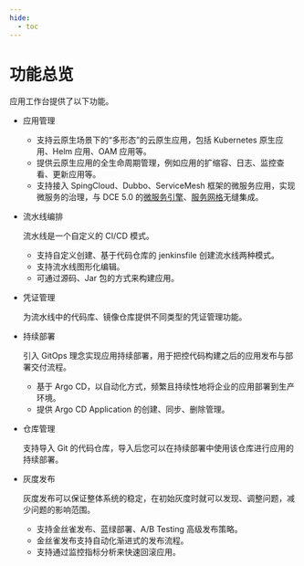 ```yaml
---
hide:
  - toc
---
```


# 功能总览

应用工作台提供了以下功能。

- 应用管理

    - 支持云原生场景下的“多形态”的云原生应用，包括 Kubernetes  原生应用、Helm 应用、OAM 应用等。
    - 提供云原生应用的全生命周期管理，例如应用的扩缩容、日志、监控查看、更新应用等。
    - 支持接入 SpingCloud、Dubbo、ServiceMesh 框架的微服务应用，实现微服务的治理，与 DCE 5.0 的[微服务引擎](../../skoala/intro/features.md)、[服务网格](../../mspider/01Intro/WhatismSpider.md)无缝集成。

- 流水线编排

    流水线是一个自定义的 CI/CD 模式。

    - 支持自定义创建、基于代码仓库的 jenkinsfile 创建流水线两种模式。
    - 支持流水线图形化编辑。
    - 可通过源码、Jar 包的方式来构建应用。

- 凭证管理

    为流水线中的代码库、镜像仓库提供不同类型的凭证管理功能。

- 持续部署

    引入 GitOps 理念实现应用持续部署，用于把控代码构建之后的应用发布与部署交付流程。

    - 基于 Argo CD，以自动化方式，频繁且持续性地将企业的应用部署到生产环境。
    - 提供 Argo CD Application 的创建、同步、删除管理。

- 仓库管理

    支持导入 Git 的代码仓库，导入后您可以在持续部署中使用该仓库进行应用的持续部署。

- 灰度发布

    灰度发布可以保证整体系统的稳定，在初始灰度时就可以发现、调整问题，减少问题的影响范围。

    - 支持金丝雀发布、蓝绿部署、A/B Testing 高级发布策略。
    - 金丝雀发布支持自动化渐进式的发布流程。
    - 支持通过监控指标分析来快速回滚应用。
